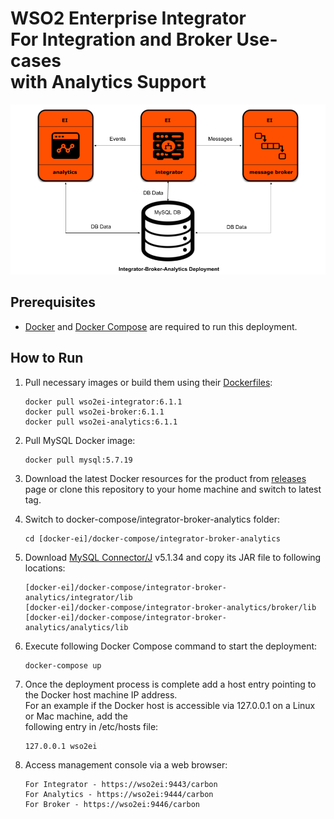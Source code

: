 # WSO2 Enterprise Integrator <br> For Integration and Broker Use-cases<br> with Analytics Support

![alt tag](deployment-diagram.png)

## Prerequisites

 * [Docker](https://www.docker.com/get-docker) and [Docker Compose](https://docs.docker.com/compose/install/#install-compose) are required to run this deployment.

## How to Run

  1. Pull necessary images or build them using their [Dockerfiles](../../dockerfiles):
     ```
     docker pull wso2ei-integrator:6.1.1
     docker pull wso2ei-broker:6.1.1
     docker pull wso2ei-analytics:6.1.1
     ```

  2. Pull MySQL Docker image:
     ```
     docker pull mysql:5.7.19
     ```

  3. Download the latest Docker resources for the product from [releases](https://github.com/wso2/docker-ei/releases) <br>
     page or clone this repository to your home machine and switch to latest tag.

  4. Switch to docker-compose/integrator-broker-analytics folder:
     ```
     cd [docker-ei]/docker-compose/integrator-broker-analytics
     ```

  5. Download [MySQL Connector/J](https://downloads.mysql.com/archives/c-j/) v5.1.34 and copy its JAR file to following locations:
     ```
     [docker-ei]/docker-compose/integrator-broker-analytics/integrator/lib
     [docker-ei]/docker-compose/integrator-broker-analytics/broker/lib
     [docker-ei]/docker-compose/integrator-broker-analytics/analytics/lib
     ```

  6. Execute following Docker Compose command to start the deployment:
     ```
     docker-compose up
     ```

  7. Once the deployment process is complete add a host entry pointing to the Docker host machine IP address. <br>
     For an example if the Docker host is accessible via 127.0.0.1 on a Linux or Mac machine, add the <br>
     following entry in /etc/hosts file:

     ```
     127.0.0.1 wso2ei
     ```

  8. Access management console via a web browser:
     ```
     For Integrator - https://wso2ei:9443/carbon
     For Analytics - https://wso2ei:9444/carbon
     For Broker - https://wso2ei:9446/carbon
     ```
